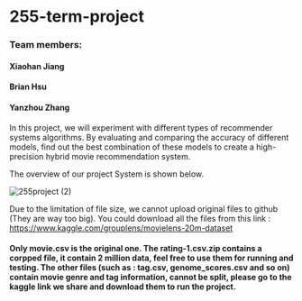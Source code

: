 # 255-term-project
### Team members:
  #### Xiaohan Jiang
  #### Brian Hsu
  #### Yanzhou Zhang
  
In this project, we will experiment with different types of recommender systems algorithms. By evaluating and comparing the accuracy of different models, find out the best combination of these models to create a high-precision hybrid movie recommendation system. 

The overview of our project System is shown below.

![255project (2)](https://user-images.githubusercontent.com/42012316/99862686-880e9580-2b4f-11eb-8e74-fb33e70e87c0.jpeg)


Due to the limitation of file size, we cannot upload original files to github (They are way too big). You could download all the files from this link : 
https://www.kaggle.com/grouplens/movielens-20m-dataset

#### Only movie.csv is the original one. The rating-1.csv.zip contains a corpped file, it contain 2 million data, feel free to use them for running and testing. The other files (such as : tag.csv, genome_scores.csv and so on) contain movie genre and tag information, cannot be split, please go to the kaggle link we share and download them to run the project.

